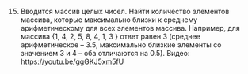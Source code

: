 15. Вводится массив целых чисел. Найти количество элементов массива, 
которые максимально близки к среднему арифметическому для всех элементов 
массива. Например, для массива {1, 4, 2, 5, 8, 4, 1, 3 } ответ равен 3 
(среднее арифметическое – 3.5, максимально близкие элементы со значением 3 и 4 – 
оба отличаются на 0.5).
Видео: https://youtu.be/ggGKJ5xm5fU
